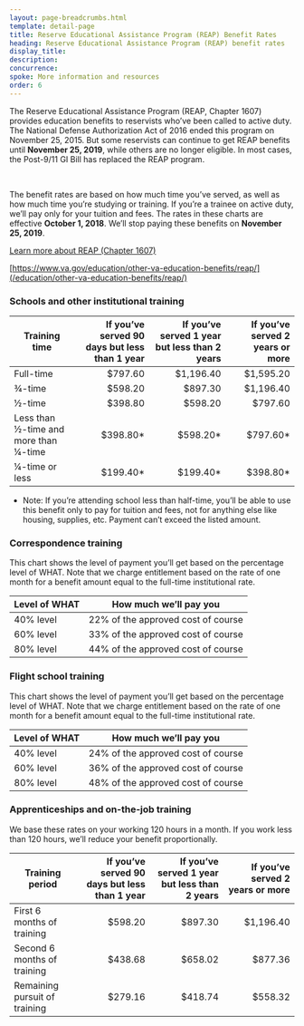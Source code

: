 ```yaml
---
layout: page-breadcrumbs.html
template: detail-page
title: Reserve Educational Assistance Program (REAP) Benefit Rates
heading: Reserve Educational Assistance Program (REAP) benefit rates
display_title: 
description: 
concurrence: 
spoke: More information and resources
order: 6 
---
```


<div class="va-introtext">

The Reserve Educational Assistance Program (REAP, Chapter 1607) provides education benefits to reservists who’ve been called
to active duty. The National Defense Authorization Act of 2016 ended this program on November 25, 2015. But some reservists
can continue to get REAP benefits until **November 25, 2019**, while others are no longer eligible. In most cases, the 
Post-9/11 GI Bill has replaced the REAP program. 

</br> 

The benefit rates are based on how much time you’ve served, as well as how much time you’re studying or training. If you’re a
trainee on active duty, we’ll pay only for your tuition and fees.  The rates in these charts are effective **October 1, 
2018**. We’ll stop paying these benefits on **November 25, 2019**. 

</div>

[Learn more about REAP (Chapter 1607)](https://www.benefits.va.gov/gibill/reap.asp)

[https://www.va.gov/education/other-va-education-benefits/reap/](/education/other-va-education-benefits/reap/)

### Schools and other institutional training
| **Training time** | **If you’ve served 90 days but less than 1 year** | **If you’ve served 1 year but less than 2 years** | **If you’ve served 2 years or more** |
|---|---:|---:|---:|
| Full-time |	$797.60	| $1,196.40	| $1,595.20 |
| ¾-time | $598.20 | $897.30 | $1,196.40 |
| ½-time | $398.80 | $598.20 | $797.60 |
| Less than ½-time and more than ¼-time | $398.80\* | $598.20\*	| $797.60\* |
| ¼-time or less | $199.40\* | $199.40\* | $398.80\* |
* Note: If you’re attending school less than half-time, you’ll be able to use this benefit only to pay for tuition and fees,
not for anything else like housing, supplies, etc. Payment can’t exceed the listed amount.

### Correspondence training 

This chart shows the level of payment you’ll get based on the percentage level of WHAT. Note that we charge entitlement based
on the rate of one month for a benefit amount equal to the full-time institutional rate.

| **Level of WHAT** | **How much we’ll pay you** |
|--|--|
| 40% level | 22% of the approved cost of course |
| 60% level | 33% of the approved cost of course |
| 80% level | 44% of the approved cost of course |

### Flight school training 

This chart shows the level of payment you’ll get based on the percentage level of WHAT. Note that we charge entitlement 
based on the rate of one month for a benefit amount equal to the full-time institutional rate.

| **Level of WHAT** | **How much we’ll pay you** |
|--|--|
| 40% level | 24% of the approved cost of course |
| 60% level | 36% of the approved cost of course |
| 80% level | 48% of the approved cost of course |

### Apprenticeships and on-the-job training

We base these rates on your working 120 hours in a month. If you work less than 120 hours, we’ll reduce your benefit 
proportionally.

| **Training period** | **If you’ve served 90 days but less than 1 year** | **If you’ve served 1 year but less than 2 years** | **If you’ve served 2 years or more** |
|---|---:|---:|---:|
| First 6 months of training | $598.20 | $897.30 | $1,196.40 |
| Second 6 months of training |	$438.68 |	$658.02 |	$877.36 |
| Remaining pursuit of training |	$279.16 |	$418.74 |	$558.32 |
